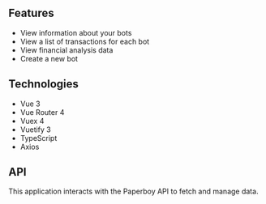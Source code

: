 
## Features

- View information about your bots
- View a list of transactions for each bot
- View financial analysis data
- Create a new bot

## Technologies

- Vue 3
- Vue Router 4
- Vuex 4
- Vuetify 3
- TypeScript
- Axios

## API

This application interacts with the Paperboy API to fetch and manage data.
